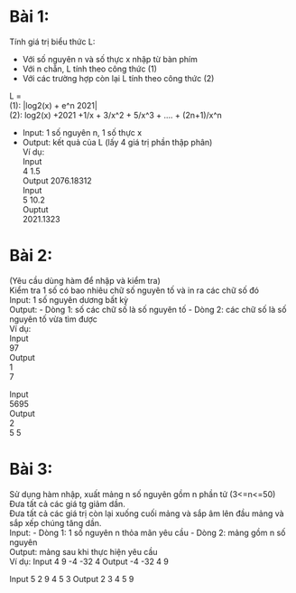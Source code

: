 # Bài 1:

Tính giá trị biểu thức L:

- Với số nguyên n và số thực x nhập từ bàn phím
- Với n chẵn, L tính theo công thức (1)
- Với các trường hợp còn lại L tính theo công thức (2)

L =\
(1): |log2(x) + e^n 2021|\
(2): log2(x) +2021 +1/x + 3/x^2 + 5/x^3 + .... + (2n+1)/x^n

- Input: 1 số nguyên n, 1 số thực x
- Output: kết quả của L (lấy 4 giá trị phần thập phân)\
  Ví dụ:\
  Input \
  4 1.5 \
  Output 2076.18312\
  Input\
  5 10.2 \
  Ouptut\
  2021.1323

# Bài 2:

(Yêu cầu dùng hàm để nhập và kiểm tra)\
Kiểm tra 1 số có bao nhiêu chữ số nguyên tố và in ra các chữ số đó\
Input: 1 số nguyên dương bất kỳ\
Output: - Dòng 1: số các chữ số là số nguyên tố - Dòng 2: các chữ số là số nguyên tố vừa tìm được\
Ví dụ:\
Input \
97 \
Output\
1\
7

Input\
5695 \
Output\
2\
5 5

# Bài 3:

Sử dụng hàm nhập, xuất mảng n số nguyên gồm n phần tử (3<=n<=50)\
Đưa tất cả các giá tg giảm dần.\
Đưa tất cả các giá trị còn lại xuống cuối mảng và sắp âm lên đầu mảng và sắp xếp chúng tăng dần.\
Input: - Dòng 1: 1 số nguyên n thỏa mãn yêu cầu - Dòng 2: mảng gồm n số nguyên\
Output: mảng sau khi thực hiện yêu cầu\
Ví dụ:
Input
4
9 -4 -32 4
Output -4 -32 4 9

Input
5
2 9 4 5 3
Output 2 3 4 5 9
